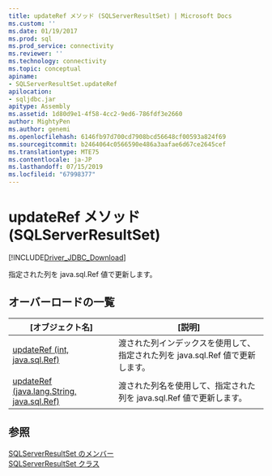 ```yaml
---
title: updateRef メソッド (SQLServerResultSet) | Microsoft Docs
ms.custom: ''
ms.date: 01/19/2017
ms.prod: sql
ms.prod_service: connectivity
ms.reviewer: ''
ms.technology: connectivity
ms.topic: conceptual
apiname:
- SQLServerResultSet.updateRef
apilocation:
- sqljdbc.jar
apitype: Assembly
ms.assetid: 1d80d9e1-4f58-4cc2-9ed6-786fdf3e2660
author: MightyPen
ms.author: genemi
ms.openlocfilehash: 6146fb97d700cd7908bcd56648cf00593a824f69
ms.sourcegitcommit: b2464064c0566590e486a3aafae6d67ce2645cef
ms.translationtype: MTE75
ms.contentlocale: ja-JP
ms.lasthandoff: 07/15/2019
ms.locfileid: "67998377"
---
```

# <a name="updateref-method-sqlserverresultset"></a>updateRef メソッド (SQLServerResultSet)
[!INCLUDE[Driver_JDBC_Download](../../../includes/driver_jdbc_download.md)]

  指定された列を java.sql.Ref 値で更新します。  
  
## <a name="overload-list"></a>オーバーロードの一覧  
  
|[オブジェクト名]|[説明]|  
|----------|-----------------|  
|[updateRef (int, java.sql.Ref)](../../../connect/jdbc/reference/updateref-method-int-java-sql-ref.md)|渡された列インデックスを使用して、指定された列を java.sql.Ref 値で更新します。|  
|[updateRef (java.lang.String, java.sql.Ref)](../../../connect/jdbc/reference/updateref-method-java-lang-string-java-sql-ref.md)|渡された列名を使用して、指定された列を java.sql.Ref 値で更新します。|  
  
## <a name="see-also"></a>参照  
 [SQLServerResultSet のメンバー](../../../connect/jdbc/reference/sqlserverresultset-members.md)   
 [SQLServerResultSet クラス](../../../connect/jdbc/reference/sqlserverresultset-class.md)  
  
  
